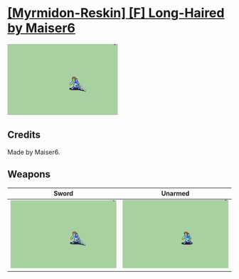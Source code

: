 # [\[Myrmidon-Reskin\] \[F\] Long-Haired by Maiser6](./)
 

<img src="./1.%20Sword/Sword_000.png" alt="[Myrmidon-Reskin] [F] Long-Haired by Maiser6 standing" />

## Credits

Made by Maiser6.

## Weapons
 

|Sword |Unarmed |
|  :---: | :---: |
| <img alt="Sword animation" src="./1.%20Sword/Sword.gif" /> | <img alt="Unarmed animation" src="./8.%20Unarmed/Unarmed.gif" /> |
